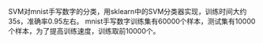 SVM对mnist手写数字的分类，用sklearn中的SVM分类器实现，训练时间大约35s，准确率0.95左右。 mnist手写数字训练集有60000个样本，测试集有10000个样本，为了提高训练速度，训练取前10000个。